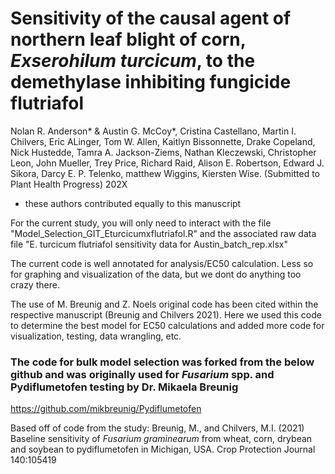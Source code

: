 # Sensitivity of the causal agent of northern leaf blight of corn, _Exserohilum turcicum_, to the demethylase inhibiting fungicide flutriafol
Nolan R. Anderson* & Austin G. McCoy*, Cristina Castellano, Martin I. Chilvers, Eric ALinger, Tom W. Allen, Kaitlyn Bissonnette, Drake Copeland, Nick Hustedde, Tamra A. Jackson-Ziems, Nathan Kleczewski, Christopher Leon, John Mueller, Trey Price, Richard Raid, Alison E. Robertson, Edward J. Sikora, Darcy E. P. Telenko, matthew Wiggins, Kiersten Wise. (Submitted to Plant Health Progress) 202X
* these authors contributed equally to this manuscript

For the current study, you will only need to interact with the file "Model_Selection_GIT_Eturcicumxflutriafol.R" and the associated raw data file "E. turcicum flutriafol sensitivity data for Austin_batch_rep.xlsx"

The current code is well annotated for analysis/EC50 calculation. Less so for graphing and visualization of the data, but we dont do anything too crazy there.

The use of M. Breunig and Z. Noels original code has been cited within the respective manuscript (Breunig and Chilvers 2021). Here we used this code to determine the best model for EC50 calculations and added more code for visualization, testing, data wrangling, etc.

### The code for bulk model selection was forked from the below github and was originally used for _Fusarium_ spp. and Pydiflumetofen testing by Dr. Mikaela Breunig
https://github.com/mikbreunig/Pydiflumetofen

Based off of code from the study: Breunig, M., and Chilvers, M.I. (2021) Baseline sensitivity of _Fusarium graminearum_ from wheat, corn, drybean and soybean to pydiflumetofen in Michigan, USA. Crop Protection Journal 140:105419
